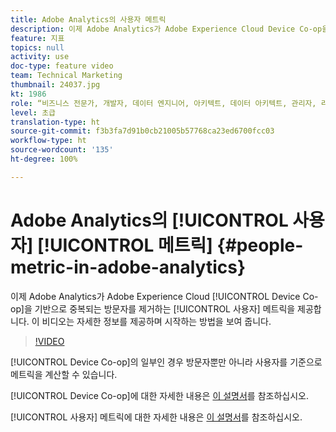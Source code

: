 ```yaml
---
title: Adobe Analytics의 사용자 메트릭
description: 이제 Adobe Analytics가 Adobe Experience Cloud Device Co-op을 기반으로 중복되는 방문자를 제거하는 사용자 메트릭을 제공합니다. 이 비디오는 자세한 정보를 제공하며 시작하는 방법을 보여 줍니다.
feature: 지표
topics: null
activity: use
doc-type: feature video
team: Technical Marketing
thumbnail: 24037.jpg
kt: 1986
role: “비즈니스 전문가, 개발자, 데이터 엔지니어, 아키텍트, 데이터 아키텍트, 관리자, 리더”
level: 초급
translation-type: ht
source-git-commit: f3b3fa7d91b0cb21005b57768ca23ed6700fcc03
workflow-type: ht
source-wordcount: '135'
ht-degree: 100%

---
```



# Adobe Analytics의 [!UICONTROL 사용자] [!UICONTROL 메트릭] {#people-metric-in-adobe-analytics}

이제 Adobe Analytics가 Adobe Experience Cloud [!UICONTROL Device Co-op]을 기반으로 중복되는 방문자를 제거하는 [!UICONTROL 사용자] 메트릭을 제공합니다. 이 비디오는 자세한 정보를 제공하며 시작하는 방법을 보여 줍니다.

>[!VIDEO](https://video.tv.adobe.com/v/24037/?quality=12)

[!UICONTROL Device Co-op]의 일부인 경우 방문자뿐만 아니라 사용자를 기준으로 메트릭을 계산할 수 있습니다.

[!UICONTROL Device Co-op]에 대한 자세한 내용은 [이 설명서](https://marketing.adobe.com/resources/help/ko-KR/mcdc/)를 참조하십시오.

[!UICONTROL 사용자] 메트릭에 대한 자세한 내용은 [이 설명서](https://marketing.adobe.com/resources/help/ko-KR/mcdc/mcdc-people.html)를 참조하십시오.
